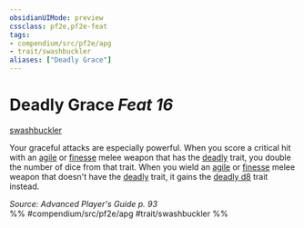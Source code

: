 ```yaml
---
obsidianUIMode: preview
cssclass: pf2e,pf2e-feat
tags:
- compendium/src/pf2e/apg
- trait/swashbuckler
aliases: ["Deadly Grace"]
---
```

# Deadly Grace  *Feat 16*  
[swashbuckler](../../rules/traits/swashbuckler-apg.md)  


Your graceful attacks are especially powerful. When you score a critical hit with an [agile](../../rules/traits/agile.md) or [finesse](../../rules/traits/finesse.md) melee weapon that has the [deadly](../../rules/traits/deadly.md) trait, you double the number of dice from that trait. When you wield an [agile](../../rules/traits/agile.md) or [finesse](../../rules/traits/finesse.md) melee weapon that doesn't have the [deadly](../../rules/traits/deadly.md) trait, it gains the [deadly d8](../../rules/traits/deadly.md) trait instead.

*Source: Advanced Player's Guide p. 93*  
%% #compendium/src/pf2e/apg #trait/swashbuckler %%